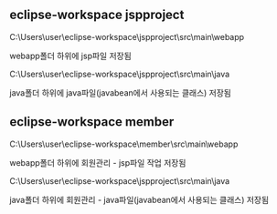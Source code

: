 ## eclipse-workspace jspproject 

C:\Users\user\eclipse-workspace\jspproject\src\main\webapp

webapp폴더 하위에 jsp파일 저장됨 


C:\Users\user\eclipse-workspace\jspproject\src\main\java

java폴더 하위에 java파일(javabean에서 사용되는 클래스) 저장됨



## eclipse-workspace member

C:\Users\user\eclipse-workspace\member\src\main\webapp

webapp폴더 하위에 회원관리 - jsp파일 작업 저장됨 


C:\Users\user\eclipse-workspace\jspproject\src\main\java

java폴더 하위에 회원관리 - java파일(javabean에서 사용되는 클래스) 저장됨



